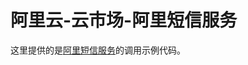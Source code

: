 # 阿里云-云市场-阿里短信服务

这里提供的是[阿里短信服务](https://market.aliyun.com/products/57002003/cmapi011900.html)的调用示例代码。

